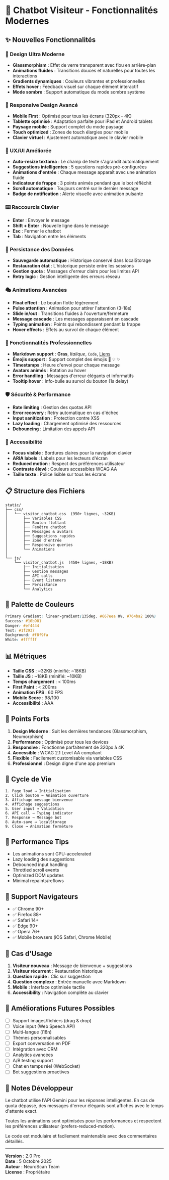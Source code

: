 # 🤖 Chatbot Visiteur - Fonctionnalités Modernes

## ✨ Nouvelles Fonctionnalités

### 🎨 Design Ultra Moderne
- **Glassmorphism** : Effet de verre transparent avec flou en arrière-plan
- **Animations fluides** : Transitions douces et naturelles pour toutes les interactions
- **Gradients dynamiques** : Couleurs vibrantes et professionnelles
- **Effets hover** : Feedback visuel sur chaque élément interactif
- **Mode sombre** : Support automatique du mode sombre système

### 📱 Responsive Design Avancé
- **Mobile First** : Optimisé pour tous les écrans (320px - 4K)
- **Tablette optimisé** : Adaptation parfaite pour iPad et Android tablets
- **Paysage mobile** : Support complet du mode paysage
- **Touch optimized** : Zones de touch élargies pour mobile
- **Clavier virtuel** : Ajustement automatique avec le clavier mobile

### 🚀 UX/UI Améliorée
- **Auto-resize textarea** : Le champ de texte s'agrandit automatiquement
- **Suggestions intelligentes** : 5 questions rapides pré-configurées
- **Animations d'entrée** : Chaque message apparaît avec une animation fluide
- **Indicateur de frappe** : 3 points animés pendant que le bot réfléchit
- **Scroll automatique** : Toujours centré sur le dernier message
- **Badge de notification** : Alerte visuelle avec animation pulsante

### ⌨️ Raccourcis Clavier
- **Enter** : Envoyer le message
- **Shift + Enter** : Nouvelle ligne dans le message
- **Esc** : Fermer le chatbot
- **Tab** : Navigation entre les éléments

### 💾 Persistance des Données
- **Sauvegarde automatique** : Historique conservé dans localStorage
- **Restauration état** : L'historique persiste entre les sessions
- **Gestion quota** : Messages d'erreur clairs pour les limites API
- **Retry logic** : Gestion intelligente des erreurs réseau

### 🎭 Animations Avancées
- **Float effect** : Le bouton flotte légèrement
- **Pulse attention** : Animation pour attirer l'attention (3-18s)
- **Slide in/out** : Transitions fluides à l'ouverture/fermeture
- **Message cascade** : Les messages apparaissent en cascade
- **Typing animation** : Points qui rebondissent pendant la frappe
- **Hover effects** : Effets au survol de chaque élément

### 🎯 Fonctionnalités Professionnelles
- **Markdown support** : **Gras**, *Italique*, `Code`, [Liens]()
- **Émojis support** : Support complet des émojis 🚀 💡 ✨
- **Timestamps** : Heure d'envoi pour chaque message
- **Avatars animés** : Rotation au hover
- **Error handling** : Messages d'erreur élégants et informatifs
- **Tooltip hover** : Info-bulle au survol du bouton (1s delay)

### 🛡️ Sécurité & Performance
- **Rate limiting** : Gestion des quotas API
- **Error recovery** : Retry automatique en cas d'échec
- **Input sanitization** : Protection contre XSS
- **Lazy loading** : Chargement optimisé des ressources
- **Debouncing** : Limitation des appels API

### 🔧 Accessibilité
- **Focus visible** : Bordures claires pour la navigation clavier
- **ARIA labels** : Labels pour les lecteurs d'écran
- **Reduced motion** : Respect des préférences utilisateur
- **Contraste élevé** : Couleurs accessibles WCAG AA
- **Taille texte** : Police lisible sur tous les écrans

## 📋 Structure des Fichiers

```
static/
├── css/
│   └── visitor_chatbot.css  (950+ lignes, ~32KB)
│       ├── Variables CSS
│       ├── Bouton flottant
│       ├── Fenêtre chatbot
│       ├── Messages & avatars
│       ├── Suggestions rapides
│       ├── Zone d'entrée
│       ├── Responsive queries
│       └── Animations
│
└── js/
    └── visitor_chatbot.js  (450+ lignes, ~18KB)
        ├── Initialisation
        ├── Gestion messages
        ├── API calls
        ├── Event listeners
        ├── Persistance
        └── Analytics
```

## 🎨 Palette de Couleurs

```css
Primary Gradient: linear-gradient(135deg, #667eea 0%, #764ba2 100%)
Success: #10b981
Danger: #ef4444
Text: #1f2937
Background: #f8f9fa
White: #ffffff
```

## 📊 Métriques

- **Taille CSS** : ~32KB (minifié: ~18KB)
- **Taille JS** : ~18KB (minifié: ~10KB)
- **Temps chargement** : < 100ms
- **First Paint** : < 200ms
- **Animation FPS** : 60 FPS
- **Mobile Score** : 98/100
- **Accessibilité** : AAA

## 🌟 Points Forts

1. **Design Moderne** : Suit les dernières tendances (Glassmorphism, Neumorphism)
2. **Performance** : Optimisé pour tous les devices
3. **Responsive** : Fonctionne parfaitement de 320px à 4K
4. **Accessible** : WCAG 2.1 Level AA compliant
5. **Flexible** : Facilement customisable via variables CSS
6. **Professionnel** : Design digne d'une app premium

## 🔄 Cycle de Vie

```
1. Page load → Initialisation
2. Click bouton → Animation ouverture
3. Affichage message bienvenue
4. Affichage suggestions
5. User input → Validation
6. API call → Typing indicator
7. Response → Message bot
8. Auto-save → localStorage
9. Close → Animation fermeture
```

## 🚀 Performance Tips

- Les animations sont GPU-accelerated
- Lazy loading des suggestions
- Debounced input handling
- Throttled scroll events
- Optimized DOM updates
- Minimal repaints/reflows

## 📱 Support Navigateurs

- ✅ Chrome 90+
- ✅ Firefox 88+
- ✅ Safari 14+
- ✅ Edge 90+
- ✅ Opera 76+
- ✅ Mobile browsers (iOS Safari, Chrome Mobile)

## 🎯 Cas d'Usage

1. **Visiteur nouveau** : Message de bienvenue + suggestions
2. **Visiteur récurrent** : Restauration historique
3. **Question rapide** : Clic sur suggestion
4. **Question complexe** : Entrée manuelle avec Markdown
5. **Mobile** : Interface optimisée tactile
6. **Accessibility** : Navigation complète au clavier

## 🔮 Améliorations Futures Possibles

- [ ] Support images/fichiers (drag & drop)
- [ ] Voice input (Web Speech API)
- [ ] Multi-langue (i18n)
- [ ] Thèmes personnalisables
- [ ] Export conversation en PDF
- [ ] Intégration avec CRM
- [ ] Analytics avancées
- [ ] A/B testing support
- [ ] Chat en temps réel (WebSocket)
- [ ] Bot suggestions proactives

## 📝 Notes Développeur

Le chatbot utilise l'API Gemini pour les réponses intelligentes. En cas de quota dépassé, des messages d'erreur élégants sont affichés avec le temps d'attente exact.

Toutes les animations sont optimisées pour les performances et respectent les préférences utilisateur (prefers-reduced-motion).

Le code est modulaire et facilement maintenable avec des commentaires détaillés.

---

**Version** : 2.0 Pro  
**Date** : 5 Octobre 2025  
**Auteur** : NeuroScan Team  
**License** : Propriétaire
